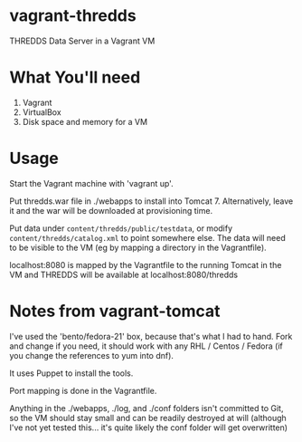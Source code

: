 vagrant-thredds
===============

THREDDS Data Server in a Vagrant VM

What You'll need
================

1. Vagrant
2. VirtualBox
3. Disk space and memory for a VM

Usage
=====

Start the Vagrant machine with 'vagrant up'.

Put thredds.war file in ./webapps to install into Tomcat 7. Alternatively, leave it and the war will be downloaded at provisioning time.

Put data under `content/thredds/public/testdata`, or modify `content/thredds/catalog.xml` to point somewhere else. The data will need to be visible to the VM (eg by mapping a directory in the Vagrantfile).

localhost:8080 is mapped by the Vagrantfile to the running Tomcat in the VM and THREDDS will be available at localhost:8080/thredds

Notes from vagrant-tomcat
=========================

I've used the 'bento/fedora-21' box, because that's what I had to hand. Fork and change if you need, it should work with any RHL / Centos / Fedora (if you change the references to yum into dnf).

It uses Puppet to install the tools.

Port mapping is done in the Vagrantfile.

Anything in the ./webapps, ./log, and ./conf folders isn't committed to Git, so the VM should stay small and can be readily destroyed at will (although I've not yet tested this... it's quite likely the conf folder will get overwritten)


